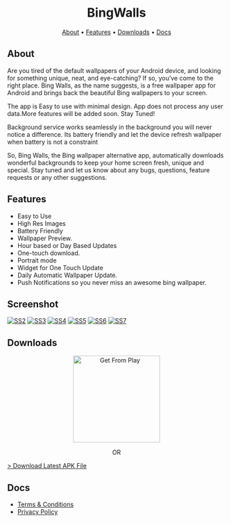 <p>
    <h1 align="center">
            BingWalls
    </h1>
</p>


<p align="center">
    <a href="#about">About</a>
  • <a href="#features">Features</a>
  • <a href="#downloads">Downloads</a>
  • <a href="#docs">Docs</a>
</p>

## About

Are you tired of the default wallpapers of your Android device, and looking for something unique, neat, and eye-catching? If so, you’ve come to the right place. Bing Walls, as the name suggests, is a free wallpaper app for Android and brings back the beautiful Bing wallpapers to your screen.

The app is Easy to use with minimal design. App does not process any user data.More features will be added soon. Stay Tuned!

Background service works seamlessly in the background you will never notice a difference. Its battery friendly and let the device refresh wallpaper when battery is not a constraint

So, Bing Walls, the Bing wallpaper alternative app, automatically downloads wonderful backgrounds to keep your home screen fresh, unique and special. Stay tuned and let us know about any bugs, questions, feature requests or any other suggestions.


## Features

* Easy to Use
* High Res Images
* Battery Friendly
* Wallpaper Preview.
* Hour based or Day Based Updates
* One-touch download.
* Portrait mode
* Widget for One Touch Update
* Daily Automatic Wallpaper Update.
* Push Notifications so you never miss an awesome bing wallpaper.


## Screenshot
<p align="center">

<a href="https://postimg.cc/bDgY9grw" target="_blank"><img src="https://i.postimg.cc/bDgY9grw/SS2.png" alt="SS2"/></a>
<a href="https://postimg.cc/CR8FQS5t" target="_blank"><img src="https://i.postimg.cc/CR8FQS5t/SS3.png" alt="SS3"/></a>
<a href="https://postimg.cc/vckYhcYf" target="_blank"><img src="https://i.postimg.cc/vckYhcYf/SS4.png" alt="SS4"/></a>
<a href="https://postimg.cc/xqj1TwpJ" target="_blank"><img src="https://i.postimg.cc/xqj1TwpJ/SS5.png" alt="SS5"/></a>
<a href="https://postimg.cc/MfG6PBfb" target="_blank"><img src="https://i.postimg.cc/MfG6PBfb/SS6.png" alt="SS6"/></a>
<a href="https://postimg.cc/c6D4KFPD" target="_blank"><img src="https://i.postimg.cc/c6D4KFPD/SS7.png" alt="SS7"/></a>

</p>


## Downloads

 <p align="center">
  <a href="https://play.google.com/store/apps/details?id=com.devakash.bingwalls">
       <img alt="Get From Play" width="200dp" src="https://cdn.jsdelivr.net/gh/steverichey/google-play-badge-svg@master/img/en_get.svg" />
      </a>
 </p>

  <p align="center">
  OR
  </p>
  <p align="center">

   <a href="./res/BingWalls Release 5.5.apk">>
        Download Latest APK File
      </a>
  </p>

## Docs
 
 * <a href="./Terms.html"><u>Terms & Conditions</u></a>
 * <a href="./Privacy.html"><u>Privacy Policy</u></a>
